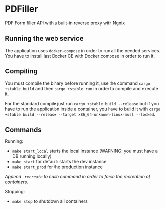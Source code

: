 # PDFiller
PDF Form filler API with a built-in reverse proxy with Ngnix

## Running the web service
The application uses `docker-compose` in order to run all the needed services. You have to install last Docker CE with Docker compose in order to run it.

## Compiling
You must compile the binary before running it, use the command `cargo +stable build` and then `cargo +stable run` in order to compile and execute it.

For the standard compile just run `cargo +stable build --release` but if you have to run the application inside a container, you have to build it with `cargo +stable build --release --target x86_64-unknown-linux-musl --locked`.

## Commands
Running:

* `make start_local` starts the local instance (WARNING: you must have a DB running locally)
* `make start` for default: starts the dev instance
* `make start_prod` for the production instance

*Append `_recreate` to each command in order to force the recreation of containers.*

Stopping:

* `make stop` to shutdown all containers

